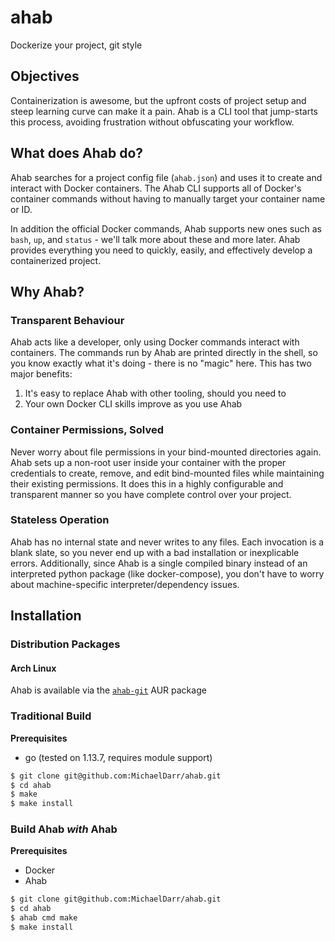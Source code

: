 # ahab
Dockerize your project, git style

## Objectives
Containerization is awesome, but the upfront costs of project setup and steep learning curve can
make it a pain. Ahab is a CLI tool that jump-starts this process, avoiding frustration without obfuscating your workflow.

## What does Ahab do?
Ahab searches for a project config file (`ahab.json`) and uses it to create and interact with
Docker containers. The Ahab CLI supports all of Docker's container commands without having to
manually target your container name or ID.

In addition the official Docker commands, Ahab supports new ones such as `bash`, `up`, and
`status` - we'll talk more about these and more later. Ahab provides everything you need to
quickly, easily, and effectively develop a containerized project.

## Why Ahab?

### Transparent Behaviour
Ahab acts like a developer, only using Docker commands interact with containers. The commands run
by Ahab are printed directly in the shell, so you know exactly what it's doing - there is no
"magic" here. This has two major benefits:

1. It's easy to replace Ahab with other tooling, should you need to
2. Your own Docker CLI skills improve as you use Ahab

### Container Permissions, Solved
Never worry about file permissions in your bind-mounted directories again. Ahab sets up a non-root
user inside your container with the proper credentials to create, remove, and edit bind-mounted
files while maintaining their existing permissions. It does this in a highly configurable and
transparent manner so you have complete control over your project.

### Stateless Operation
Ahab has no internal state and never writes to any files. Each invocation is a blank slate, so you
never end up with a bad installation or inexplicable errors. Additionally, since Ahab is a single
compiled binary instead of an interpreted python package (like docker-compose), you don't have to
worry about machine-specific interpreter/dependency issues.

## Installation

### Distribution Packages

#### Arch Linux
Ahab is available via the [`ahab-git`](https://aur.archlinux.org/packages/ahab-git/) AUR package

### Traditional Build

**Prerequisites**
* go (tested on 1.13.7, requires module support)

```sh
$ git clone git@github.com:MichaelDarr/ahab.git
$ cd ahab
$ make
$ make install
```

### Build Ahab *with* Ahab

**Prerequisites**
* Docker
* Ahab

```sh
$ git clone git@github.com:MichaelDarr/ahab.git
$ cd ahab
$ ahab cmd make
$ make install
```
